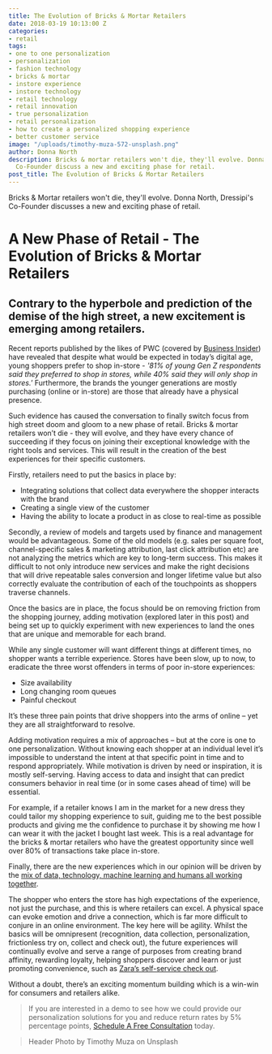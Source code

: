 ```yaml
---
title: The Evolution of Bricks & Mortar Retailers
date: 2018-03-19 10:13:00 Z
categories:
- retail
tags:
- one to one personalization
- personalization
- fashion technology
- bricks & mortar
- instore experience
- instore technology
- retail technology
- retail innovation
- true personalization
- retail personalization
- how to create a personalized shopping experience
- better customer service
image: "/uploads/timothy-muza-572-unsplash.png"
author: Donna North
description: Bricks & mortar retailers won't die, they'll evolve. Donna North, Dressipi’s
  Co-Founder discuss a new and exciting phase for retail.
post_title: The Evolution of Bricks & Mortar Retailers
---
```


Bricks & Mortar retailers won't die, they'll evolve. Donna North, Dressipi's Co-Founder discusses a new and exciting phase of retail.

# A New Phase of Retail - The Evolution of Bricks & Mortar Retailers

## Contrary to the hyperbole and prediction of the demise of the high street, a new excitement is emerging among retailers.

Recent reports published by the likes of PWC (covered by [Business Insider](http://uk.businessinsider.com/generation-z-vs-millennials-in-shopping-2017-10)) have revealed that despite what would be expected in today’s digital age, young shoppers prefer to shop in-store - _'81% of young Gen Z respondents said they preferred to shop in stores, while 40% said they will only shop in stores.'_ Furthermore, the brands the younger generations are mostly purchasing (online or in-store) are those that already have a physical presence.

Such evidence has caused the conversation to finally switch focus from high street doom and gloom to a new phase of retail. Bricks & mortar retailers won’t die - they will evolve, and they have every chance of succeeding if they focus on joining their exceptional knowledge with the right tools and services. This will result in the creation of the best experiences for their specific customers.

Firstly, retailers need to put the basics in place by:

- Integrating solutions that collect data everywhere the shopper interacts with the brand
- Creating a single view of the customer
- Having the ability to locate a product in as close to real-time as possible

Secondly, a review of models and targets used by finance and management would be advantageous. Some of the old models (e.g. sales per square foot, channel-specific sales & marketing attribution, last click attribution etc) are not analyzing the metrics which are key to long-term success. This makes it difficult to not only introduce new services and make the right decisions that will drive repeatable sales conversion and longer lifetime value but also correctly evaluate the contribution of each of the touchpoints as shoppers traverse channels.

Once the basics are in place, the focus should be on removing friction from the shopping journey, adding motivation (explored later in this post) and being set up to quickly experiment with new experiences to land the ones that are unique and memorable for each brand.

While any single customer will want different things at different times, no shopper wants a terrible experience. Stores have been slow, up to now, to eradicate the three worst offenders in terms of poor in-store experiences:

- Size availability
- Long changing room queues
- Painful checkout

It’s these three pain points that drive shoppers into the arms of online – yet they are all straightforward to resolve.

Adding motivation requires a mix of approaches – but at the core is one to one personalization. Without knowing each shopper at an individual level it’s impossible to understand the intent at that specific point in time and to respond appropriately. While motivation is driven by need or inspiration, it is mostly self-serving. Having access to data and insight that can predict consumers behavior in real time (or in some cases ahead of time) will be essential.

For example, if a retailer knows I am in the market for a new dress they could tailor my shopping experience to suit, guiding me to the best possible products and giving me the confidence to purchase it by showing me how I can wear it with the jacket I bought last week. This is a real advantage for the bricks & mortar retailers who have the greatest opportunity since well over 80% of transactions take place in-store.

Finally, there are the new experiences which in our opinion will be driven by the [mix of data, technology, machine learning and humans all working together](https://dressipi.com/blog/fashion-plus-data-equals-a-match-made-in-personalization-heaven/).

The shopper who enters the store has high expectations of the experience, not just the purchase, and this is where retailers can excel. A physical space can evoke emotion and drive a connection, which is far more difficult to conjure in an online environment.
The key here will be agility. Whilst the basics will be omnipresent (recognition, data collection, personalization, frictionless try on, collect and check out), the future experiences will continually evolve and serve a range of purposes from creating brand affinity, rewarding loyalty, helping shoppers discover and learn or just promoting convenience, such as [Zara’s self-service check out](https://dressipi.com/blog/zaras-self-service-check-out-highlights-a-stronger-focus-on-creating-better-in-store-customer-experiences/).

Without a doubt, there’s an exciting momentum building which is a win-win for consumers and retailers alike.

> If you are interested in a demo to see how we could provide our personalization solutions for you and reduce return rates by 5% percentage points, [Schedule A Free Consultation](/company/demo/) today.

> Header Photo by Timothy Muza on Unsplash
